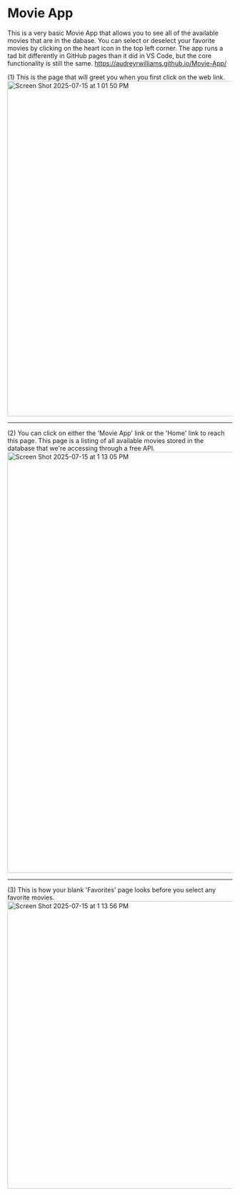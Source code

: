 # Movie App

This is a very basic Movie App that allows you to see all of the available movies that are in the dabase.  You can select or deselect your favorite movies by clicking on the heart icon in the top left corner.  The app runs a tad bit differently in GitHub pages than it did in VS Code, but the core functionality is still the same. https://audreyrwilliams.github.io/Movie-App/

(1) This is the page that will greet you when you first click on the web link.  <img width="668" height="751" alt="Screen Shot 2025-07-15 at 1 01 50 PM" src="https://github.com/user-attachments/assets/6e1a62c7-184b-4d82-84e2-da40611614f4" /> <hr>
(2) You can click on either the 'Movie App' link or the 'Home' link to reach this page.  This page is a listing of all available movies stored in the database that we're accessing through a free API. <img width="847" height="943" alt="Screen Shot 2025-07-15 at 1 13 05 PM" src="https://github.com/user-attachments/assets/6413a57e-d288-4b3d-9efa-fd3cced88ee3" /> <hr>
(3) This is how your blank 'Favorites' page looks before you select any favorite movies.  <img width="860" height="644" alt="Screen Shot 2025-07-15 at 1 13 56 PM" src="https://github.com/user-attachments/assets/ffb28a4d-317c-4891-b2dc-67666d2e63ab" />

